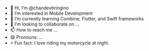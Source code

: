 - 👋 Hi, I’m @chandevbringino
- 👀 I’m interested in Mobile Development
- 🌱 I’m currently learning Combine, Flutter, and Swift frameworks
- 💞️ I’m looking to collaborate on ...
- 📫 How to reach me ...
- 😄 Pronouns: ...
- ⚡ Fun fact: I love riding my motorcycle at night.

<!---
chandevbringino/chandevbringino is a ✨ special ✨ repository because its `README.md` (this file) appears on your GitHub profile.
You can click the Preview link to take a look at your changes.
--->
